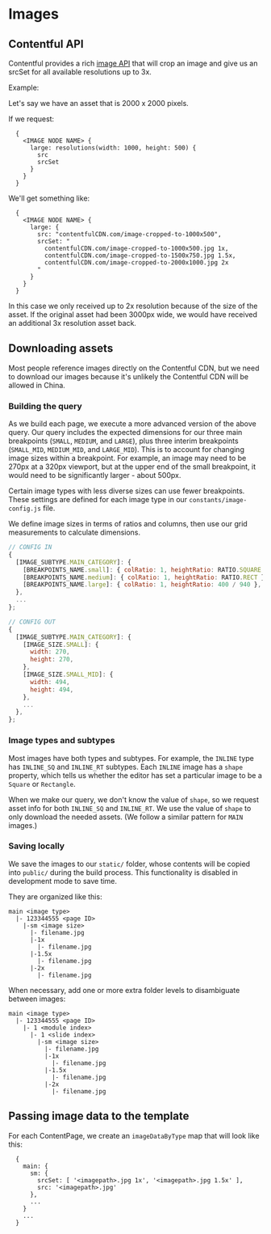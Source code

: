 # Images

## Contentful API

Contentful provides a rich [image API](https://www.contentful.com/developers/docs/references/images-api/) that will crop an image and give us an srcSet for all available resolutions up to 3x.

Example:

Let's say we have an asset that is 2000 x 2000 pixels.

If we request:

```
  {
    <IMAGE NODE NAME> {
      large: resolutions(width: 1000, height: 500) {
        src
        srcSet
      }
    }
  }
```

We'll get something like:

```
  {
    <IMAGE NODE NAME> {
      large: {
        src: "contentfulCDN.com/image-cropped-to-1000x500",
        srcSet: "
          contentfulCDN.com/image-cropped-to-1000x500.jpg 1x,
          contentfulCDN.com/image-cropped-to-1500x750.jpg 1.5x,
          contentfulCDN.com/image-cropped-to-2000x1000.jpg 2x
        "
      }
    }
  }
```

In this case we only received up to 2x resolution because of the size of the asset. If the original asset had been 3000px wide, we would have received an additional 3x resolution asset back.

## Downloading assets

Most people reference images directly on the Contentful CDN, but we need to download our images because it's unlikely the Contentful CDN will be allowed in China.

### Building the query

As we build each page, we execute a more advanced version of the above query. Our query includes the expected dimensions for our three main breakpoints (`SMALL`, `MEDIUM`, and `LARGE`), plus three interim breakpoints (`SMALL_MID`, `MEDIUM_MID`, and `LARGE_MID`). This is to account for changing image sizes within a breakpoint. For example, an image may need to be 270px at a 320px viewport, but at the upper end of the small breakpoint, it would need to be significantly larger - about 500px.

Certain image types with less diverse sizes can use fewer breakpoints. These settings are defined for each image type in our `constants/image-config.js` file.

We define image sizes in terms of ratios and columns, then use our grid measurements to calculate dimensions.

```javascript
// CONFIG IN
{
  [IMAGE_SUBTYPE.MAIN_CATEGORY]: {
    [BREAKPOINTS_NAME.small]: { colRatio: 1, heightRatio: RATIO.SQUARE },
    [BREAKPOINTS_NAME.medium]: { colRatio: 1, heightRatio: RATIO.RECT },
    [BREAKPOINTS_NAME.large]: { colRatio: 1, heightRatio: 400 / 940 },
  },
  ...
};

// CONFIG OUT
{
  [IMAGE_SUBTYPE.MAIN_CATEGORY]: {
    [IMAGE_SIZE.SMALL]: {
      width: 270,
      height: 270,
    },
    [IMAGE_SIZE.SMALL_MID]: {
      width: 494,
      height: 494,
    },
    ...
  },
};
```

### Image types and subtypes

Most images have both types and subtypes. For example, the `INLINE` type has `INLINE_SQ` and `INLINE_RT` subtypes. Each `INLINE` image has a `shape` property, which tells us whether the editor has set a particular image to be a `Square` or `Rectangle`.

When we make our query, we don't know the value of `shape`, so we request asset info for both `INLINE_SQ` and `INLINE_RT`. We use the value of `shape` to only download the needed assets. (We follow a similar pattern for `MAIN` images.)

### Saving locally

We save the images to our `static/` folder, whose contents will be copied into `public/` during the build process. This functionality is disabled in development mode to save time.

They are organized like this:

```
main <image type>
  |- 123344555 <page ID>
    |-sm <image size>
      |- filename.jpg
      |-1x
        |- filename.jpg
      |-1.5x
        |- filename.jpg
      |-2x
        |- filename.jpg
```

When necessary, add one or more extra folder levels to disambiguate between images:

```
main <image type>
  |- 123344555 <page ID>
    |- 1 <module index>
      |- 1 <slide index>
        |-sm <image size>
          |- filename.jpg
          |-1x
            |- filename.jpg
          |-1.5x
            |- filename.jpg
          |-2x
            |- filename.jpg
```

## Passing image data to the template

For each ContentPage, we create an `imageDataByType` map that will look like this:

```
  {
    main: {
      sm: {
        srcSet: [ '<imagepath>.jpg 1x', '<imagepath>.jpg 1.5x' ],
        src: '<imagepath>.jpg'
      },
      ...
    }
    ...
  }
```
